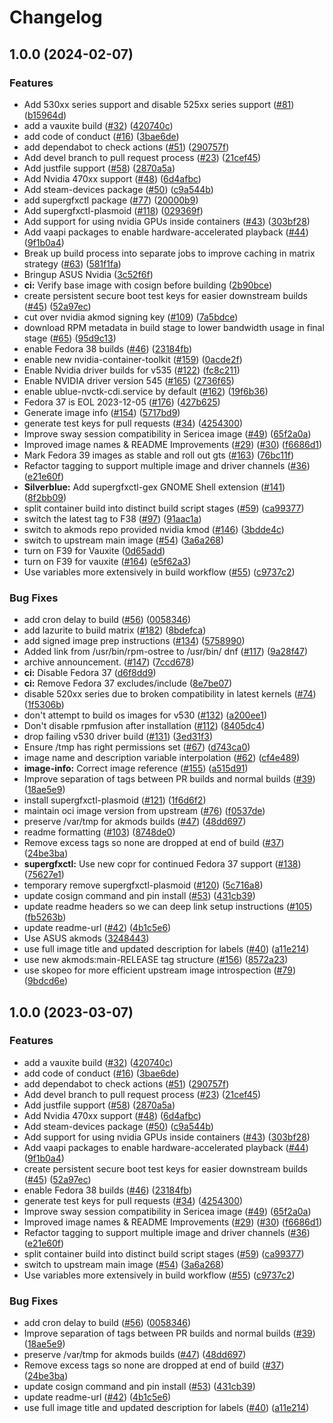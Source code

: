 # Changelog

## 1.0.0 (2024-02-07)


### Features

* Add 530xx series support and disable 525xx series support ([#81](https://github.com/ublue-os/asus-nvidia/issues/81)) ([b15964d](https://github.com/ublue-os/asus-nvidia/commit/b15964d63c519e4771eb9bbad5233ba965d45cbd))
* add a vauxite build ([#32](https://github.com/ublue-os/asus-nvidia/issues/32)) ([420740c](https://github.com/ublue-os/asus-nvidia/commit/420740cebd61d3c4f727f8e5812bc7760b05869c))
* add code of conduct ([#16](https://github.com/ublue-os/asus-nvidia/issues/16)) ([3bae6de](https://github.com/ublue-os/asus-nvidia/commit/3bae6deda8428167370b820b84b94f571bcdea78))
* add dependabot to check actions ([#51](https://github.com/ublue-os/asus-nvidia/issues/51)) ([290757f](https://github.com/ublue-os/asus-nvidia/commit/290757f606881e0d64048d1b3cf7676c56500c15))
* Add devel branch to pull request process ([#23](https://github.com/ublue-os/asus-nvidia/issues/23)) ([21cef45](https://github.com/ublue-os/asus-nvidia/commit/21cef4521247eed7497b7d2bc3f43d26e07a8c7d))
* Add justfile support ([#58](https://github.com/ublue-os/asus-nvidia/issues/58)) ([2870a5a](https://github.com/ublue-os/asus-nvidia/commit/2870a5aaf154dd33ae1d8592dc2ad8a3e75a6021))
* Add Nvidia 470xx support ([#48](https://github.com/ublue-os/asus-nvidia/issues/48)) ([6d4afbc](https://github.com/ublue-os/asus-nvidia/commit/6d4afbc59dbc278065b7a1b483411b2dc39c347a))
* Add steam-devices package ([#50](https://github.com/ublue-os/asus-nvidia/issues/50)) ([c9a544b](https://github.com/ublue-os/asus-nvidia/commit/c9a544b6a165a349ca7d9953f8627bf01f361ca5))
* add supergfxctl package ([#77](https://github.com/ublue-os/asus-nvidia/issues/77)) ([20000b9](https://github.com/ublue-os/asus-nvidia/commit/20000b9aeab0ee5ad436ad394983dfb20baecb37))
* Add supergfxctl-plasmoid ([#118](https://github.com/ublue-os/asus-nvidia/issues/118)) ([029369f](https://github.com/ublue-os/asus-nvidia/commit/029369f836e170d7d8e15e52da1a4b03edce8a29))
* Add support for using nvidia GPUs inside containers ([#43](https://github.com/ublue-os/asus-nvidia/issues/43)) ([303bf28](https://github.com/ublue-os/asus-nvidia/commit/303bf28d71220264d979f01f7311c0abc7e9a0cc))
* Add vaapi packages to enable hardware-accelerated playback ([#44](https://github.com/ublue-os/asus-nvidia/issues/44)) ([9f1b0a4](https://github.com/ublue-os/asus-nvidia/commit/9f1b0a435655a2e252ccae55423f7a9a8749b475))
* Break up build process into separate jobs to improve caching in matrix strategy ([#63](https://github.com/ublue-os/asus-nvidia/issues/63)) ([581f1fa](https://github.com/ublue-os/asus-nvidia/commit/581f1fa78f3ff59d3405e2ab79e98960fa3d3c1e))
* Bringup ASUS Nvidia ([3c52f6f](https://github.com/ublue-os/asus-nvidia/commit/3c52f6ffba724cdd7a94b3422c6ce30e910df9d1))
* **ci:** Verify base image with cosign before building ([2b90bce](https://github.com/ublue-os/asus-nvidia/commit/2b90bce7af71d241281c5dbf3929aae893d1061c))
* create persistent secure boot test keys for easier downstream builds ([#45](https://github.com/ublue-os/asus-nvidia/issues/45)) ([52a97ec](https://github.com/ublue-os/asus-nvidia/commit/52a97ec21aa21c1b33bd7ce636857de78c3fa9e6))
* cut over nvidia akmod signing key ([#109](https://github.com/ublue-os/asus-nvidia/issues/109)) ([7a5bdce](https://github.com/ublue-os/asus-nvidia/commit/7a5bdce97ceca5205b671332d0cac3491c8ef4dd))
* download RPM metadata in build stage to lower bandwidth usage in final stage ([#65](https://github.com/ublue-os/asus-nvidia/issues/65)) ([95d9c13](https://github.com/ublue-os/asus-nvidia/commit/95d9c132c2f8908d7b5e4fcf7362219286502bb4))
* enable Fedora 38 builds ([#46](https://github.com/ublue-os/asus-nvidia/issues/46)) ([23184fb](https://github.com/ublue-os/asus-nvidia/commit/23184fb880521e243c1a906c7181bc7298050836))
* enable new nvidia-container-toolkit ([#159](https://github.com/ublue-os/asus-nvidia/issues/159)) ([0acde2f](https://github.com/ublue-os/asus-nvidia/commit/0acde2f31341370381f64a2b9529e1db03a09b11))
* Enable Nvidia driver builds for v535 ([#122](https://github.com/ublue-os/asus-nvidia/issues/122)) ([fc8c211](https://github.com/ublue-os/asus-nvidia/commit/fc8c2119da8331a1a3c532482c37e091511e89ac))
* Enable NVIDIA driver version 545 ([#165](https://github.com/ublue-os/asus-nvidia/issues/165)) ([2736f65](https://github.com/ublue-os/asus-nvidia/commit/2736f65ba9ec33c78f579851b7b80256af23539a))
* enable ublue-nvctk-cdi.service by default ([#162](https://github.com/ublue-os/asus-nvidia/issues/162)) ([19f6b36](https://github.com/ublue-os/asus-nvidia/commit/19f6b3677b2a41d356ed124b2c3cfb6dceb82eb5))
* Fedora 37 is EOL 2023-12-05 ([#176](https://github.com/ublue-os/asus-nvidia/issues/176)) ([427b625](https://github.com/ublue-os/asus-nvidia/commit/427b625808a767b4ecc2d6a92a4af71d688445cc))
* Generate image info ([#154](https://github.com/ublue-os/asus-nvidia/issues/154)) ([5717bd9](https://github.com/ublue-os/asus-nvidia/commit/5717bd9ee14c4d5990cb63d0ef62baa40c84a031))
* generate test keys for pull requests ([#34](https://github.com/ublue-os/asus-nvidia/issues/34)) ([4254300](https://github.com/ublue-os/asus-nvidia/commit/4254300a0032a1e08d98cd4cf97146d610597102))
* Improve sway session compatibility in Sericea image ([#49](https://github.com/ublue-os/asus-nvidia/issues/49)) ([65f2a0a](https://github.com/ublue-os/asus-nvidia/commit/65f2a0a2abe37ea2e63a23f39c060e4f67d60640))
* Improved image names & README Improvements ([#29](https://github.com/ublue-os/asus-nvidia/issues/29)) ([#30](https://github.com/ublue-os/asus-nvidia/issues/30)) ([f6686d1](https://github.com/ublue-os/asus-nvidia/commit/f6686d1bd6215bd4195ba144c2137e68755dc24e))
* Mark Fedora 39 images as stable and roll out gts ([#163](https://github.com/ublue-os/asus-nvidia/issues/163)) ([76bc11f](https://github.com/ublue-os/asus-nvidia/commit/76bc11f234ba9f6e9e979d9c888a43663df857bf))
* Refactor tagging to support multiple image and driver channels ([#36](https://github.com/ublue-os/asus-nvidia/issues/36)) ([e21e60f](https://github.com/ublue-os/asus-nvidia/commit/e21e60fc47b1b5618a18eb567b031007a0c6f6eb))
* **Silverblue:** Add supergfxctl-gex GNOME Shell extension ([#141](https://github.com/ublue-os/asus-nvidia/issues/141)) ([8f2bb09](https://github.com/ublue-os/asus-nvidia/commit/8f2bb095a40bfbce5857316bbbc364cfdffa0d7b))
* split container build into distinct build script stages ([#59](https://github.com/ublue-os/asus-nvidia/issues/59)) ([ca99377](https://github.com/ublue-os/asus-nvidia/commit/ca9937787fd68291930c0a61d56bf254f52d3430))
* switch the latest tag to F38 ([#97](https://github.com/ublue-os/asus-nvidia/issues/97)) ([91aac1a](https://github.com/ublue-os/asus-nvidia/commit/91aac1ad00cb78e86edb3f284a5d224f0146e0ef))
* switch to akmods repo provided nvidia kmod ([#146](https://github.com/ublue-os/asus-nvidia/issues/146)) ([3bdde4c](https://github.com/ublue-os/asus-nvidia/commit/3bdde4cb32fb9c6965c81fad026c504454554691))
* switch to upstream main image ([#54](https://github.com/ublue-os/asus-nvidia/issues/54)) ([3a6a268](https://github.com/ublue-os/asus-nvidia/commit/3a6a26853e8813439c38e05b5bd841db8821a9fc))
* turn on F39 for Vauxite ([0d65add](https://github.com/ublue-os/asus-nvidia/commit/0d65add535570a0e06fe9bcd6155bc90b99f9514))
* turn on F39 for vauxite ([#164](https://github.com/ublue-os/asus-nvidia/issues/164)) ([e5f62a3](https://github.com/ublue-os/asus-nvidia/commit/e5f62a3e1e8cca1a5b822865f27e6c12ac350490))
* Use variables more extensively in build workflow ([#55](https://github.com/ublue-os/asus-nvidia/issues/55)) ([c9737c2](https://github.com/ublue-os/asus-nvidia/commit/c9737c271e60679ff05050dcad4f60b30db8709f))


### Bug Fixes

* add cron delay to build ([#56](https://github.com/ublue-os/asus-nvidia/issues/56)) ([0058346](https://github.com/ublue-os/asus-nvidia/commit/0058346750096c225bbad537d3263b6bd7cbf345))
* add lazurite to build matrix ([#182](https://github.com/ublue-os/asus-nvidia/issues/182)) ([8bdefca](https://github.com/ublue-os/asus-nvidia/commit/8bdefcade0ce9b554a773d5f831146b8d174fb44))
* add signed image prep instructions ([#134](https://github.com/ublue-os/asus-nvidia/issues/134)) ([5758990](https://github.com/ublue-os/asus-nvidia/commit/5758990646e2880f1639fd28974c234b5a15d0bf))
* Added link from /usr/bin/rpm-ostree to /usr/bin/ dnf ([#117](https://github.com/ublue-os/asus-nvidia/issues/117)) ([9a28f47](https://github.com/ublue-os/asus-nvidia/commit/9a28f471e787b7adce4b32920b96cc84cdb9c40a))
* archive announcement. ([#147](https://github.com/ublue-os/asus-nvidia/issues/147)) ([7ccd678](https://github.com/ublue-os/asus-nvidia/commit/7ccd6787036a502ffec3da9dd695a5f4ea62c673))
* **ci:** Disable Fedora 37 ([d6f8dd9](https://github.com/ublue-os/asus-nvidia/commit/d6f8dd9d0093aecb0e0f44f69f027cab157673af))
* **ci:** Remove Fedora 37 excludes/include ([8e7be07](https://github.com/ublue-os/asus-nvidia/commit/8e7be07c340589c02105c6333def21e4d4181c24))
* disable 520xx series due to broken compatibility in latest kernels ([#74](https://github.com/ublue-os/asus-nvidia/issues/74)) ([1f5306b](https://github.com/ublue-os/asus-nvidia/commit/1f5306bf30651aac2486dcce0e8785112bdb2f38))
* don't attempt to build os images for v530 ([#132](https://github.com/ublue-os/asus-nvidia/issues/132)) ([a200ee1](https://github.com/ublue-os/asus-nvidia/commit/a200ee17f416d317271d2eb138128c82cb03b2c9))
* Don't disable rpmfusion after installation ([#112](https://github.com/ublue-os/asus-nvidia/issues/112)) ([8405dc4](https://github.com/ublue-os/asus-nvidia/commit/8405dc42be847b4a75434725066715553fa13ee3))
* drop failing v530 driver build ([#131](https://github.com/ublue-os/asus-nvidia/issues/131)) ([3ed31f3](https://github.com/ublue-os/asus-nvidia/commit/3ed31f33e11bb4dd3a3cacf595346fed4aef6861))
* Ensure /tmp has right permissions set ([#67](https://github.com/ublue-os/asus-nvidia/issues/67)) ([d743ca0](https://github.com/ublue-os/asus-nvidia/commit/d743ca0a0afd3572e2af83c1d075398d17db9c33))
* image name and description variable interpolation ([#62](https://github.com/ublue-os/asus-nvidia/issues/62)) ([cf4e489](https://github.com/ublue-os/asus-nvidia/commit/cf4e489c60871cc1bcf3fcd0f797bfbe22bd5731))
* **image-info:** Correct image reference ([#155](https://github.com/ublue-os/asus-nvidia/issues/155)) ([a515d91](https://github.com/ublue-os/asus-nvidia/commit/a515d916002f9a0f9262b53f7bc4c9205b9b3bd7))
* Improve separation of tags between PR builds and normal builds ([#39](https://github.com/ublue-os/asus-nvidia/issues/39)) ([18ae5e9](https://github.com/ublue-os/asus-nvidia/commit/18ae5e951bde4024f0a8e02b4d424402962f8853))
* install supergfxctl-plasmoid ([#121](https://github.com/ublue-os/asus-nvidia/issues/121)) ([1f6d6f2](https://github.com/ublue-os/asus-nvidia/commit/1f6d6f2da87912a2e716bc1f9084228c627c617a))
* maintain oci image version from upstream ([#76](https://github.com/ublue-os/asus-nvidia/issues/76)) ([f0537de](https://github.com/ublue-os/asus-nvidia/commit/f0537de2c808b6e12fdb3962e401bc34389aefa6))
* preserve /var/tmp for akmods builds ([#47](https://github.com/ublue-os/asus-nvidia/issues/47)) ([48dd697](https://github.com/ublue-os/asus-nvidia/commit/48dd697ff4cab166256603db34a43ccd13884f8f))
* readme formatting ([#103](https://github.com/ublue-os/asus-nvidia/issues/103)) ([8748de0](https://github.com/ublue-os/asus-nvidia/commit/8748de008df00c9af097729542f85930b35ba95f))
* Remove excess tags so none are dropped at end of build ([#37](https://github.com/ublue-os/asus-nvidia/issues/37)) ([24be3ba](https://github.com/ublue-os/asus-nvidia/commit/24be3ba6b005ea8229a8523b519a51acb64c103e))
* **supergfxctl:** Use new copr for continued Fedora 37 support ([#138](https://github.com/ublue-os/asus-nvidia/issues/138)) ([75627e1](https://github.com/ublue-os/asus-nvidia/commit/75627e140689404e6e3de18f2b86adb88dbe3529))
* temporary remove supergfxctl-plasmoid ([#120](https://github.com/ublue-os/asus-nvidia/issues/120)) ([5c716a8](https://github.com/ublue-os/asus-nvidia/commit/5c716a8178dd5a07970bcdf94302fd7d033c6824))
* update cosign command and pin install ([#53](https://github.com/ublue-os/asus-nvidia/issues/53)) ([431cb39](https://github.com/ublue-os/asus-nvidia/commit/431cb395cdbf1384f31c80e6b62fe2906ffa5f6c))
* update readme headers so we can deep link setup instructions ([#105](https://github.com/ublue-os/asus-nvidia/issues/105)) ([fb5263b](https://github.com/ublue-os/asus-nvidia/commit/fb5263b331827d8c51c8e6644a847b4a1c835f12))
* update readme-url ([#42](https://github.com/ublue-os/asus-nvidia/issues/42)) ([4b1c5e6](https://github.com/ublue-os/asus-nvidia/commit/4b1c5e6bc5285d82347881323885701899695cf3))
* Use ASUS akmods ([3248443](https://github.com/ublue-os/asus-nvidia/commit/324844351a88a64cc26728091ebf1f2e10886489))
* use full image title and updated description for labels ([#40](https://github.com/ublue-os/asus-nvidia/issues/40)) ([a11e214](https://github.com/ublue-os/asus-nvidia/commit/a11e21496a60a51c2b89e5a5a8267fc30fd90f21))
* use new akmods:main-RELEASE tag structure ([#156](https://github.com/ublue-os/asus-nvidia/issues/156)) ([8572a23](https://github.com/ublue-os/asus-nvidia/commit/8572a23698b36b2fcdf28d87e980c3c9ec95cacc))
* use skopeo for more efficient upstream image introspection ([#79](https://github.com/ublue-os/asus-nvidia/issues/79)) ([9bdcd6e](https://github.com/ublue-os/asus-nvidia/commit/9bdcd6eff5b1cf0d5d8db3b69af6d7fabfce3e18))

## 1.0.0 (2023-03-07)


### Features

* add a vauxite build ([#32](https://github.com/ublue-os/nvidia/issues/32)) ([420740c](https://github.com/ublue-os/nvidia/commit/420740cebd61d3c4f727f8e5812bc7760b05869c))
* add code of conduct ([#16](https://github.com/ublue-os/nvidia/issues/16)) ([3bae6de](https://github.com/ublue-os/nvidia/commit/3bae6deda8428167370b820b84b94f571bcdea78))
* add dependabot to check actions ([#51](https://github.com/ublue-os/nvidia/issues/51)) ([290757f](https://github.com/ublue-os/nvidia/commit/290757f606881e0d64048d1b3cf7676c56500c15))
* Add devel branch to pull request process ([#23](https://github.com/ublue-os/nvidia/issues/23)) ([21cef45](https://github.com/ublue-os/nvidia/commit/21cef4521247eed7497b7d2bc3f43d26e07a8c7d))
* Add justfile support ([#58](https://github.com/ublue-os/nvidia/issues/58)) ([2870a5a](https://github.com/ublue-os/nvidia/commit/2870a5aaf154dd33ae1d8592dc2ad8a3e75a6021))
* Add Nvidia 470xx support ([#48](https://github.com/ublue-os/nvidia/issues/48)) ([6d4afbc](https://github.com/ublue-os/nvidia/commit/6d4afbc59dbc278065b7a1b483411b2dc39c347a))
* Add steam-devices package ([#50](https://github.com/ublue-os/nvidia/issues/50)) ([c9a544b](https://github.com/ublue-os/nvidia/commit/c9a544b6a165a349ca7d9953f8627bf01f361ca5))
* Add support for using nvidia GPUs inside containers ([#43](https://github.com/ublue-os/nvidia/issues/43)) ([303bf28](https://github.com/ublue-os/nvidia/commit/303bf28d71220264d979f01f7311c0abc7e9a0cc))
* Add vaapi packages to enable hardware-accelerated playback ([#44](https://github.com/ublue-os/nvidia/issues/44)) ([9f1b0a4](https://github.com/ublue-os/nvidia/commit/9f1b0a435655a2e252ccae55423f7a9a8749b475))
* create persistent secure boot test keys for easier downstream builds ([#45](https://github.com/ublue-os/nvidia/issues/45)) ([52a97ec](https://github.com/ublue-os/nvidia/commit/52a97ec21aa21c1b33bd7ce636857de78c3fa9e6))
* enable Fedora 38 builds ([#46](https://github.com/ublue-os/nvidia/issues/46)) ([23184fb](https://github.com/ublue-os/nvidia/commit/23184fb880521e243c1a906c7181bc7298050836))
* generate test keys for pull requests ([#34](https://github.com/ublue-os/nvidia/issues/34)) ([4254300](https://github.com/ublue-os/nvidia/commit/4254300a0032a1e08d98cd4cf97146d610597102))
* Improve sway session compatibility in Sericea image ([#49](https://github.com/ublue-os/nvidia/issues/49)) ([65f2a0a](https://github.com/ublue-os/nvidia/commit/65f2a0a2abe37ea2e63a23f39c060e4f67d60640))
* Improved image names & README Improvements ([#29](https://github.com/ublue-os/nvidia/issues/29)) ([#30](https://github.com/ublue-os/nvidia/issues/30)) ([f6686d1](https://github.com/ublue-os/nvidia/commit/f6686d1bd6215bd4195ba144c2137e68755dc24e))
* Refactor tagging to support multiple image and driver channels ([#36](https://github.com/ublue-os/nvidia/issues/36)) ([e21e60f](https://github.com/ublue-os/nvidia/commit/e21e60fc47b1b5618a18eb567b031007a0c6f6eb))
* split container build into distinct build script stages ([#59](https://github.com/ublue-os/nvidia/issues/59)) ([ca99377](https://github.com/ublue-os/nvidia/commit/ca9937787fd68291930c0a61d56bf254f52d3430))
* switch to upstream main image ([#54](https://github.com/ublue-os/nvidia/issues/54)) ([3a6a268](https://github.com/ublue-os/nvidia/commit/3a6a26853e8813439c38e05b5bd841db8821a9fc))
* Use variables more extensively in build workflow ([#55](https://github.com/ublue-os/nvidia/issues/55)) ([c9737c2](https://github.com/ublue-os/nvidia/commit/c9737c271e60679ff05050dcad4f60b30db8709f))


### Bug Fixes

* add cron delay to build ([#56](https://github.com/ublue-os/nvidia/issues/56)) ([0058346](https://github.com/ublue-os/nvidia/commit/0058346750096c225bbad537d3263b6bd7cbf345))
* Improve separation of tags between PR builds and normal builds ([#39](https://github.com/ublue-os/nvidia/issues/39)) ([18ae5e9](https://github.com/ublue-os/nvidia/commit/18ae5e951bde4024f0a8e02b4d424402962f8853))
* preserve /var/tmp for akmods builds ([#47](https://github.com/ublue-os/nvidia/issues/47)) ([48dd697](https://github.com/ublue-os/nvidia/commit/48dd697ff4cab166256603db34a43ccd13884f8f))
* Remove excess tags so none are dropped at end of build ([#37](https://github.com/ublue-os/nvidia/issues/37)) ([24be3ba](https://github.com/ublue-os/nvidia/commit/24be3ba6b005ea8229a8523b519a51acb64c103e))
* update cosign command and pin install ([#53](https://github.com/ublue-os/nvidia/issues/53)) ([431cb39](https://github.com/ublue-os/nvidia/commit/431cb395cdbf1384f31c80e6b62fe2906ffa5f6c))
* update readme-url ([#42](https://github.com/ublue-os/nvidia/issues/42)) ([4b1c5e6](https://github.com/ublue-os/nvidia/commit/4b1c5e6bc5285d82347881323885701899695cf3))
* use full image title and updated description for labels ([#40](https://github.com/ublue-os/nvidia/issues/40)) ([a11e214](https://github.com/ublue-os/nvidia/commit/a11e21496a60a51c2b89e5a5a8267fc30fd90f21))
